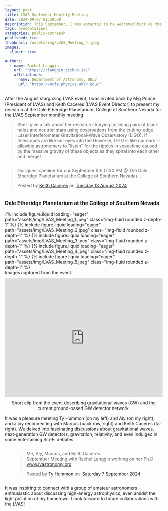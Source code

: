 ```yaml
---
layout: post
title: LVAS September Monthly Meeting
date: 2024-09-07 01:59:00
description: This September, I was estactic to be welcomed back as the guest speaker for the Las Vegas Astronomical Society’s monthly meeting. Check out the event here!
tags: presentations
categories: public-outreach
published: true
thumbnail: /assets/img/LVAS_Meeting_4.jpeg
images:
  slider: true

authors:
  - name: Rachel Langgin
    url: "https://rlanggin.github.io/"
    affiliations:
      name: Department of Astronomy, UNLV
      url: "https://ncfa.physics.unlv.edu/"
---
```


After the August stargazing LVAS event, I was invited back by Mig Ponce (President of LVAS) and Keith Caceres (LVAS Event Director) to present my research at the Dale Etheridge Planetarium, College of Southern Nevada for the LVAS September monthly meeting.

> She’ll give a talk about her research studying colliding pairs of black holes and neutron stars using observations from the cutting-edge Laser Interferometer Gravitational-Wave Observatory (LIGO). If telescopes are like our eyes into the Universe, LIGO is like our ears -- allowing astronomers to "listen" for the ripples in spacetime caused by the massive gravity of these objects as they spiral into each other and merge! 

<div style="display: flex; justify-content: center; flex-direction: column; align-items: center; margin: 10px 0;">
  <div id="fb-root"></div>
  <script async defer crossorigin="anonymous" src="https://connect.facebook.net/en_GB/sdk.js#xfbml=1&version=v21.0"></script>
  <div class="fb-post" data-href="https://www.facebook.com/keithcaceres314/posts/pfbid02BuhiJ8eX9Ec3q93Tq5nfWU9kNYsZ1GA5MFyFddGwTZcQQCJvUZq7rx9e5DA6kZ3hl" data-width="500" data-show-text="true">
    <blockquote cite="https://www.facebook.com/keithcaceres314/posts/10235405823269287" class="fb-xfbml-parse-ignore">
      <p>Our guest speaker for our September 5th (7:30 PM &#064; The Dale Etheridge Planetarium at the College of Southern Nevada)...</p>
      Posted by <a href="#" role="button">Keith Caceres</a> on&nbsp;<a href="https://www.facebook.com/keithcaceres314/posts/10235405823269287">Tuesday 13 August 2024</a>
    </blockquote>
  </div>
</div>

### Dale Etheridge Planetarium at the College of Southern Nevada ### 

<swiper-container keyboard="true" navigation="true" pagination="true" pagination-clickable="true" pagination-dynamic-bullets="true" rewind="true">
  <swiper-slide>{% include figure.liquid loading="eager" path="assets/img/LVAS_Meeting_1.jpeg" class="img-fluid rounded z-depth-1" %}</swiper-slide>
  <swiper-slide>{% include figure.liquid loading="eager" path="assets/img/LVAS_Meeting_2.jpeg" class="img-fluid rounded z-depth-1" %}</swiper-slide>
  <swiper-slide>{% include figure.liquid loading="eager" path="assets/img/LVAS_Meeting_3.jpeg" class="img-fluid rounded z-depth-1" %}</swiper-slide>
  <swiper-slide>{% include figure.liquid loading="eager" path="assets/img/LVAS_Meeting_4.jpeg" class="img-fluid rounded z-depth-1" %}</swiper-slide>
  <swiper-slide>{% include figure.liquid loading="eager" path="assets/img/LVAS_Meeting_5.jpeg" class="img-fluid rounded z-depth-1" %}</swiper-slide>
</swiper-container>
<div class="caption">
    Images captured from the event.
</div>
  
<div style="display: flex; justify-content: center; flex-direction: column; align-items: center; margin: 10px 0;">
  <div style="position: relative; width: 100%; max-width: 800px; padding-top: 75%; overflow: hidden;">
    <iframe 
      src="https://drive.google.com/file/d/1BWhanJRXZOOJah_ergGiUlstaxTZQaay/preview" 
      style="position: absolute; top: 0; left: 0; width: 100%; height: 100%;" 
      allow="autoplay" 
      frameborder="0">
    </iframe>
  </div>
  <div class="caption" style="text-align: center; margin-top: 10px;">
    Short clip from the event describing gravitational waves (GW) and the current ground-based GW detector network.
  </div>
</div>

<style>
  iframe {
    max-width: 100%;
  }

  @media (max-width: 600px) {
    iframe {
      width: 100%;
      height: auto;
    }
  }
</style>
  
It was a pleasure meeting Ty Hummon (on my left) and Aly (on my right), and a joy reconnecting with Marcus (back row, right) and Keith Caceres (far right). We delved into fascinating discussions about gravitational waves, next-generation GW detectors, gravitation, relativity, and even indulged in some entertaining Sci-Fi debates.

<div style="display: flex; justify-content: center; flex-direction: column; align-items: center; margin: 10px 0;">
  <div id="fb-root"></div>
  <script async defer crossorigin="anonymous" src="https://connect.facebook.net/en_GB/sdk.js#xfbml=1&version=v21.0"></script>
  <div class="fb-post" data-href="https://www.facebook.com/summonhummon/posts/pfbid02BHE6SSZo4qsbrdoVjgsmqD47D2ubwwVnxPHY2Hevbfxvtgnwdf2mmR7MD2QEvpaMl" data-width="500" data-show-text="true">
    <blockquote cite="https://www.facebook.com/summonhummon/posts/10231999839246470" class="fb-xfbml-parse-ignore">
      <p>Me, Aly, Marcus, and Keith Caceres <br>
      September Meeting with Rachel Langgin working on her Ph.D<br>
      <a href="http://www.lvastronomy.org" target="_blank">www.lvastronomy.org</a><br>
      </p>
      Posted by <a href="https://www.facebook.com/summonhummon">Ty Hummon</a> on&nbsp;
      <a href="https://www.facebook.com/summonhummon/posts/10231999839246470">Saturday 7 September 2024</a>
    </blockquote>
  </div>
</div>

It was inspiring to connect with a group of amateur astronomers enthusiastic about discussing high-energy astrophysics, even amidst the light pollution of my hometown. I look forward to future collaborations with the LVAS!
